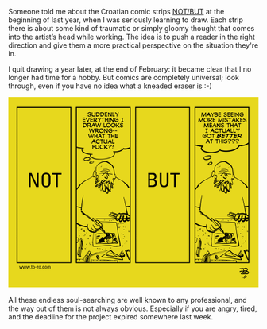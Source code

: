 ﻿Someone told me about the Croatian comic strips [NOT/BUT](http://www.to-zo.com/notbut) at the beginning of last year, when I was seriously learning to draw. Each strip there is about some kind of traumatic or simply gloomy thought that comes into the artist’s head while working. The idea is to push a reader in the right direction and give them a more practical perspective on the situation they're in.

I quit drawing a year later, at the end of February: it became clear that I no longer had time for a hobby. But comics are completely universal; look through, even if you have no idea what a kneaded eraser is :-)

[![What the actual fuck?](mistakes.png)](http://www.to-zo.com/notbut)

All these endless soul-searching are well known to any professional, and the way out of them is not always obvious. Especially if you are angry, tired, and the deadline for the project expired somewhere last week.